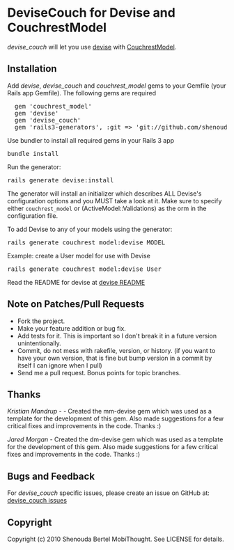 # DeviseCouch for Devise and CouchrestModel

*devise_couch* will let you use [devise](http://github.com/plataformatec/devise) with [CouchrestModel](http://github.com/couchrest/couchrest_model). 

## Installation

Add *devise*, *devise_couch* and *couchrest_model* gems to your Gemfile (your Rails app Gemfile). The following gems are required

<pre>
  gem 'couchrest_model'
  gem 'devise'
  gem 'devise_couch'
  gem 'rails3-generators', :git => 'git://github.com/shenoudab/rails3-generators.git'
</pre>
  
Use bundler to install all required gems in your Rails 3 app 

<pre>bundle install</pre>

Run the generator:

<pre>rails generate devise:install</pre>

The generator will install an initializer which describes ALL Devise's
configuration options and you MUST take a look at it. Make sure to specify
either <code>couchrest_model</code> or (ActiveModel::Validations) 
as the orm in the configuration file.

To add Devise to any of your models using the generator:

<pre>rails generate couchrest_model:devise MODEL</pre>  

Example: create a User model for use with Devise  

<pre>rails generate couchrest_model:devise User</pre>

Read the README for devise at [devise README](http://www.rubydoc.info/github/plataformatec/devise/master/frames)

## Note on Patches/Pull Requests
 
* Fork the project.
* Make your feature addition or bug fix.
* Add tests for it. This is important so I don't break it in a
  future version unintentionally.
* Commit, do not mess with rakefile, version, or history.
  (if you want to have your own version, that is fine but bump version in a commit by itself I can ignore when I pull)
* Send me a pull request. Bonus points for topic branches.

## Thanks

*Kristian Mandrup* -  - Created the mm-devise gem which was used as a template for the development of this gem.
Also made suggestions for a few critical fixes and improvements in the code. Thanks :)

*Jared Morgan* - Created the dm-devise gem which was used as a template for the development of this gem.
Also made suggestions for a few critical fixes and improvements in the code. Thanks :)

## Bugs and Feedback

For *devise_couch* specific issues, please create an issue on GitHub at: [devise_couch issues](http://github.com/shenoudab/devise_couch/issues)

## Copyright

Copyright (c) 2010 Shenouda Bertel MobiThought. See LICENSE for details.
